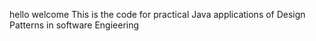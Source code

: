 hello
welcome
This is the code for practical Java applications of Design Patterns in software Engieering

